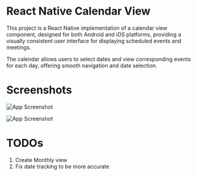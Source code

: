 
# React Native Calendar View

This project is a React Native implementation of a calendar view component, designed for both Android and iOS platforms, providing a visually consistent user interface for displaying scheduled events and meetings.

The calendar allows users to select dates and view corresponding events for each day, offering smooth navigation and date selection.

# Screenshots

![App Screenshot](https://github.com/falakjatin/react-native-calendar-view/blob/main/src/assets/images/screenshot_android.png)

![App Screenshot](https://github.com/falakjatin/react-native-calendar-view/blob/main/src/assets/images/screenshot_ios.png)

# TODOs
1) Create Monthly view
2) Fix date tracking to be more accurate